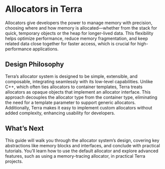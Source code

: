 # Allocators in Terra
Allocators give developers the power to manage memory with precision, choosing where and how memory is allocated—whether from the stack for quick, temporary objects or the heap for longer-lived data. This flexibility helps optimize performance, reduce memory fragmentation, and keep related data close together for faster access, which is crucial for high-performance applications.

## Design Philosophy
Terra’s allocator system is designed to be simple, extensible, and composable, integrating seamlessly with its low-level capabilities. Unlike C++, which often ties allocators to container templates, Terra treats allocators as opaque objects that implement an allocator interface. This approach decouples the allocator type from the container type, eliminating the need for a template parameter to support generic allocators. Additionally, Terra makes it easy to implement custom allocators without added complexity, enhancing usability for developers.

## What’s Next
This guide will walk you through the allocator system’s design, covering key abstractions like memory blocks and interfaces, and conclude with practical tutorials. You’ll learn how to use the default allocator and explore advanced features, such as using a memory-tracing allocator, in practical Terra projects.